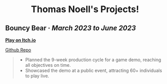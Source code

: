 <h1 align="center">Thomas Noell's Projects!</h1>

<h2><strong>Bouncy Bear</strong> · <em>March 2023 to June 2023</em></h2>

**[Play on Itch.io](https://officialthomas.itch.io/bouncybear)** 

[Github Repo](https://officialthomas.itch.io/bouncybear)

> - Planned the 9-week production cycle for a game demo, reaching all objectives on time. 
> - Showcased the demo at a public event, attracting 60+ individuals to play live.
